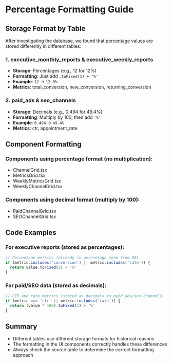 # Percentage Formatting Guide

## Storage Format by Table

After investigating the database, we found that percentage values are stored differently in different tables:

### 1. executive_monthly_reports & executive_weekly_reports
- **Storage**: Percentages (e.g., 12 for 12%)
- **Formatting**: Just add `.toFixed(1) + '%'`
- **Example**: `12` → `12.0%`
- **Metrics**: total_conversion, new_conversion, returning_conversion

### 2. paid_ads & seo_channels
- **Storage**: Decimals (e.g., 0.494 for 49.4%)
- **Formatting**: Multiply by 100, then add `'%'`
- **Example**: `0.494` → `49.4%`
- **Metrics**: ctr, appointment_rate

## Component Formatting

### Components using percentage format (no multiplication):
- ChannelGrid.tsx
- MetricsGrid.tsx
- WeeklyMetricsGrid.tsx
- WeeklyChannelGrid.tsx

### Components using decimal format (multiply by 100):
- PaidChannelGrid.tsx
- SEOChannelGrid.tsx

## Code Examples

### For executive reports (stored as percentages):
```javascript
// Percentage metrics (already in percentage form from DB)
if (metric.includes('conversion') || metric.includes('rate')) {
  return value.toFixed(1) + '%'
}
```

### For paid/SEO data (stored as decimals):
```javascript
// CTR and rate metrics (stored as decimals in paid_ads/seo_channels)
if (metric === 'ctr' || metric.includes('rate')) {
  return (value * 100).toFixed(1) + '%'
}
```

## Summary
- Different tables use different storage formats for historical reasons
- The formatting in the UI components correctly handles these differences
- Always check the source table to determine the correct formatting approach